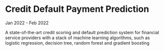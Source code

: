 <h1>Credit Default Payment Prediction</h1>
<p>
Jan 2022 - Feb 2022
</p>
<p>
A state-of-the-art credit scoring and default prediction system for financial service providers with a stack of machine learning algorithms, such as logistic regression, decision tree, random forest and gradient boosting</p>
